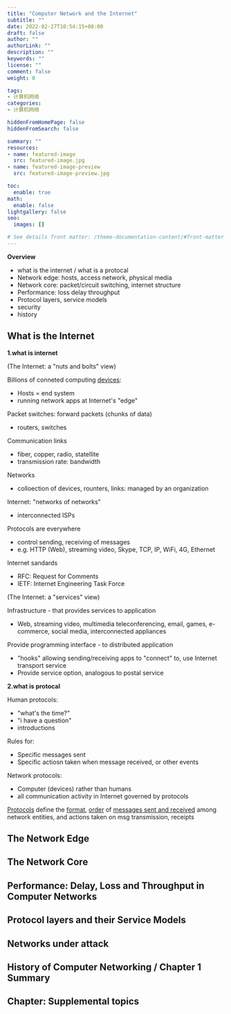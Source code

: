 ```yaml
---
title: "Computer Network and the Internet"
subtitle: ""
date: 2022-02-27T10:54:15+08:00
draft: false
author: ""
authorLink: ""
description: ""
keywords: ""
license: ""
comment: false
weight: 0

tags:
- 计算机网络
categories:
- 计算机网络

hiddenFromHomePage: false
hiddenFromSearch: false

summary: ""
resources:
- name: featured-image
  src: featured-image.jpg
- name: featured-image-preview
  src: featured-image-preview.jpg

toc:
  enable: true
math:
  enable: false
lightgallery: false
seo:
  images: []

# See details front matter: /theme-documentation-content/#front-matter
---
```


**Overview**

- what is the internet / what is a protocal
- Network edge: hosts, access network, physical media
- Network core: packet/circuit switching, internet structure 
- Performance: loss delay throughput
- Protocol layers, service models 
- security 
- history 



## What is the Internet 

**1.what is internet** 



(The Internet: a "nuts and bolts" view)

Billions of conneted computing <u>devices</u>: 

- Hosts = end system 
- running network apps at Internet's "edge"

Packet switches: forward packets (chunks of data)

- routers, switches 

Communication links

- fiber, copper, radio, statellite
- transmission rate: bandwidth  

Networks 

- colloection of devices, rounters, links: managed by an organization

Internet: "networks of networks"

- interconnected ISPs

Protocols are everywhere 

- control sending, receiving of messages
- e.g. HTTP (Web), streaming video, Skype, TCP, IP, WiFi, 4G, Ethernet

Internet sandards

- RFC: Request for Comments
- IETF: Internet Engineering Task Force



(The Internet: a "services" view)

Infrastructure - that provides services to application 

- Web, streaming video, multimedia teleconferencing, email, games, e-commerce, social media, interconnected appliances

Provide programming interface - to distributed application 

- "hooks" allowing sending/receiving apps to "connect" to, use Internet transport service
- Provide service option, analogous to postal service 



**2.what is protocal** 

Human protocols:

- "what's the time?"
- "i have a question"
- introductions

Rules for:

- Specific messages sent
- Specific actiosn taken when message received, or other events 



Network protocols:

- Computer (devices) rather than humans
- all communication activity in Internet governed by protocols 



<u>Protocols</u> define the <u>format</u>, <u>order</u> of <u>messages sent and received</u> among network entities, and actions taken on msg transmission, receipts 







## The Network Edge



## The Network Core



## Performance: Delay, Loss and Throughput in Computer Networks



## Protocol layers and their Service Models



## Networks under attack



## History of Computer Networking / Chapter 1 Summary



## Chapter: Supplemental topics 


